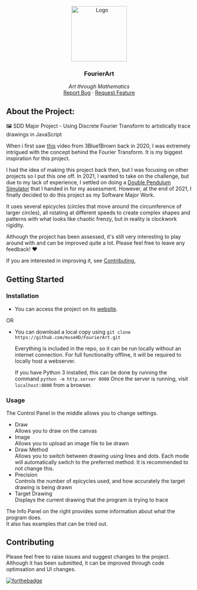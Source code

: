 <div align="center">

<a href="https://musehd.github.io/FourierArt/"> 
  <img src="imgs/fav.ico" alt="Logo" width="150">
</a>

  <h3 align="center">FourierArt</h3>

  <p align="center">
    <em>Art through Mathematics</em>
    <br />
    <a href="https://github.com/museHD/FourierArt/issues">Report Bug</a>
    ·
    <a href="https://github.com/museHD/FourierArt/issues">Request Feature</a>
  </p>
</div>


## About the Project:
🖼 SDD Major Project - Using Discrete Fourier Transform to artistically trace drawings in JavaScript

When i first saw [this](https://youtu.be/r6sGWTCMz2k?t=37) video from 3Blue1Brown back in 2020, I was extremely intrigued with the concept behind the Fourier Transform. It is my biggest inspiration for this project.

I had the idea of making this project back then, but I was focusing on other projects so I put this one off. In 2021, I wanted to take on the challenge, but due to my lack of experience, I settled on doing a [Double Pendulum Simulator](https://github.com/museHD/DoublePendulum) that I handed in for my assessment. However, at the end of 2021, I finally decided to do this project as my Software Major Work.

It uses several epicycles (circles that move around the circumference of larger circles), all rotating at different speeds to create complex shapes and patterns with what looks like chaotic frenzy, but in reality is clockwork rigidity.

Although the project has been assessed, it's still very interesting to play around with and can be improved quite a lot. 
Please feel free to leave any feedback! ❤️

If you are interested in improving it, see <a href="#contributing">Contributing.</a>


## Getting Started

### Installation
* You can access the project on its [website](https://musehd.github.io/FourierArt/).

OR

* You can download a local copy using `git clone https://github.com/museHD/FourierArt.git `

  Everything is included in the repo, so it can be run locally without an internet connection.
  For full functionality offline, it will be required to locally host a webserver.
  
  If you have Python 3 installed, this can be done by running the command `python -m http.server 8000`
  Once the server is running, visit `localhost:8000` from a browser.


### Usage
The Control Panel in the middle allows you to change settings.
* Draw  
  Allows you to draw on the canvas
* Image  
  Allows you to upload an image file to be drawn
* Draw Method  
  Allows you to switch between drawing using lines and dots. Each mode will automatically switch to the preferred method. It is recommended to not change this.
* Precision  
  Controls the number of epicycles used, and how accurately the target drawing is being drawn
* Target Drawing  
  Displays the current drawing that the program is trying to trace

The Info Panel on the right provides some information about what the program does.  
It also has examples that can be tried out.

## Contributing
Please feel free to raise issues and suggest changes to the project.
Although it has been submitted, it can be improved through code optimsation and UI changes.

[![forthebadge](https://forthebadge.com/images/badges/made-with-javascript.svg)](https://forthebadge.com)
